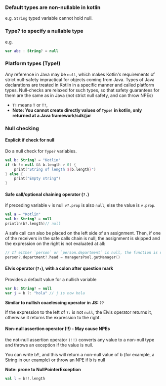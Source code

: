 

### Default types are non-nullable in kotlin

e.g. `String` typed variable cannot hold null.

### Type? to specify a nullable type

e.g. 
```kotlin
var abc : String? = null
```

### Platform types (Type!)

Any reference in Java may be `null`, which makes Kotlin's requirements of strict null-safety impractical for objects coming from Java. Types of Java declarations are treated in Kotlin in a specific manner and called platform types. Null-checks are relaxed for such types, so that safety guarantees for them are the same as in Java (not strict null safety, and can throw NPEs)

* `T!` means `T` or `T?`,
* **Note: You cannot create directly values of `Type!` in kotlin, only returned at a Java framework/sdk/jar**


### Null checking 

#### Explicit if check for null

Do a null check for `Type?` variables.

```kt
val b: String? = "Kotlin"
if (b != null && b.length > 0) {
    print("String of length ${b.length}")
} else {
    print("Empty string")
}
```

#### Safe call/optional chaining operator (`?.`)

if preceding variable `v` is null `v?.prop` is also `null`,
else the value is `v.prop`.

```kt
val a = "Kotlin"
val b: String? = null
println(b?.length)// null
```

A safe call can also be placed on the left side of an assignment. Then, if one of the receivers in the safe calls chain is null, the assignment is skipped and the expression on the right is not evaluated at all:

```kt
// If either `person` or `person.department` is null, the function is not called:
person?.department?.head = managersPool.getManager()
```

#### Elvis operator (`?:`), with a colon after question mark

Provides a default value for a nullish variable
```kt
var b: String? = null
var j = b ?: "hola" // j is now hola
```
**Similar to nullish coaelescing operator in JS: `??`**

If the expression to the left of `?:` is not `null`, the Elvis operator returns it, 
otherwise it returns the expression to the right.

#### Non-null assertion operator (!!) - May cause NPEs

the not-null assertion operator `(!!)` converts any value to a non-null type 
and throws an exception if the value is null. 

You can write b!!, and this will return a non-null value of b 
(for example, a String in our example) or throw an NPE if b is null

**Note: prone to NullPointerException**
```kt
val l = b!!.length
```

